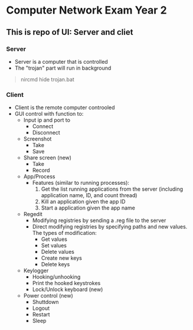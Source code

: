 # Computer Network Exam Year 2

## This is repo of UI: Server and cliet

### Server
- Server is a computer that is controlled
- The "trojan" part will run in background
> nircmd hide trojan.bat


### Client
- Client is the remote computer controoled
- GUI control with function to:
	+ Input ip and port to 
		* Connect
		* Disconnect
	+ Screenshot
		* Take
		* Save
	+ Share screen (new)
		* Take
		* Record
	+ App/Process
		* Features (similar to running processes):
            1. Get the list running applications from the server (including application name, ID, and count thread)
            2. Kill an application given the app ID
            3. Start a application given the app name
	+ Regedit
		* Modifying registries by sending a .reg file to the server
		* Direct modifying registries by specifying paths and new values. The types of modification:
			* Get values
		    * Set values
		    * Delete values
		    * Create new keys
		    * Delete keys
	+ Keylogger
		* Hooking/unhooking
		* Print the hooked keystrokes
		* Lock/Unlock keyboard (new)
	+ Power control (new)
		* Shuttdown
		* Logout
		* Restart
		* Sleep